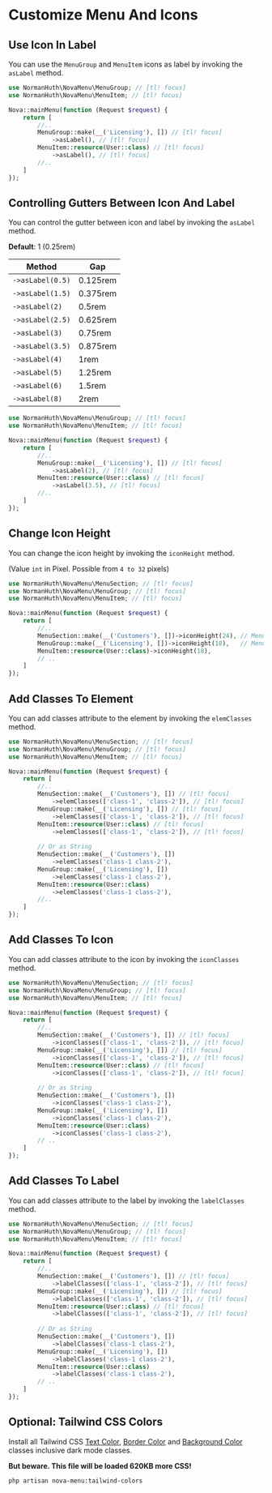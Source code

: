 # Customize Menu And Icons

## Use Icon In Label

You can use the `MenuGroup` and `MenuItem` icons as label by invoking the `asLabel` method.

```php
use NormanHuth\NovaMenu\MenuGroup; // [tl! focus]
use NormanHuth\NovaMenu\MenuItem; // [tl! focus]

Nova::mainMenu(function (Request $request) {
    return [
        //..
        MenuGroup::make(__('Licensing'), []) // [tl! focus]
            ->asLabel(), // [tl! focus]
        MenuItem::resource(User::class) // [tl! focus]
            ->asLabel(), // [tl! focus]
        //..
    ]
});
```

## Controlling Gutters Between Icon And Label

You can control the gutter between icon and label by invoking the `asLabel` method.

**Default**: 1 (0.25rem)

| Method           | Gap      |
|------------------|----------|
| `->asLabel(0.5)` | 0.125rem |
| `->asLabel(1.5)` | 0.375rem |
| `->asLabel(2)`   | 0.5rem   |
| `->asLabel(2.5)` | 0.625rem |
| `->asLabel(3)`   | 0.75rem  |
| `->asLabel(3.5)` | 0.875rem |
| `->asLabel(4)`   | 1rem     |
| `->asLabel(5)`   | 1.25rem  |
| `->asLabel(6)`   | 1.5rem   |
| `->asLabel(8)`   | 2rem     |

```php
use NormanHuth\NovaMenu\MenuGroup; // [tl! focus]
use NormanHuth\NovaMenu\MenuItem; // [tl! focus]

Nova::mainMenu(function (Request $request) {
    return [
        //..
        MenuGroup::make(__('Licensing'), []) // [tl! focus]
            ->asLabel(2), // [tl! focus]
        MenuItem::resource(User::class) // [tl! focus]
            ->asLabel(3.5), // [tl! focus]
        //..
    ]
});
```

## Change Icon Height

You can change the icon height by invoking the `iconHeight` method. 

(Value `int` in Pixel. Possible from `4 to 32` pixels)

```php
use NormanHuth\NovaMenu\MenuSection; // [tl! focus]
use NormanHuth\NovaMenu\MenuGroup; // [tl! focus]
use NormanHuth\NovaMenu\MenuItem; // [tl! focus]

Nova::mainMenu(function (Request $request) {
    return [
        //..
        MenuSection::make(__('Customers'), [])->iconHeight(24), // MenuSection: 24 default [tl! focus]
        MenuGroup::make(__('Licensing'), [])->iconHeight(18),   // MenuGroup: 18 default [tl! focus]
        MenuItem::resource(User::class)->iconHeight(18),                 // MenuItem: 18 default [tl! focus]
        // ..
    ]
});
```

## Add Classes To Element

You can add classes attribute to the element by invoking the `elemClasses` method.

```php
use NormanHuth\NovaMenu\MenuSection; // [tl! focus]
use NormanHuth\NovaMenu\MenuGroup; // [tl! focus]
use NormanHuth\NovaMenu\MenuItem; // [tl! focus]

Nova::mainMenu(function (Request $request) {
    return [
        //..
        MenuSection::make(__('Customers'), []) // [tl! focus]
            ->elemClasses(['class-1', 'class-2']), // [tl! focus]
        MenuGroup::make(__('Licensing'), []) // [tl! focus]
            ->elemClasses(['class-1', 'class-2']), // [tl! focus]
        MenuItem::resource(User::class) // [tl! focus]
            ->elemClasses(['class-1', 'class-2']), // [tl! focus]
        
        // Or as String
        MenuSection::make(__('Customers'), [])
            ->elemClasses('class-1 class-2'),
        MenuGroup::make(__('Licensing'), [])
            ->elemClasses('class-1 class-2'),
        MenuItem::resource(User::class)
            ->elemClasses('class-1 class-2'),
        //..
    ]
});
```

## Add Classes To Icon

You can add classes attribute to the icon by invoking the `iconClasses` method.

```php
use NormanHuth\NovaMenu\MenuSection; // [tl! focus]
use NormanHuth\NovaMenu\MenuGroup; // [tl! focus]
use NormanHuth\NovaMenu\MenuItem; // [tl! focus]

Nova::mainMenu(function (Request $request) {
    return [
        //..
        MenuSection::make(__('Customers'), []) // [tl! focus]
            ->iconClasses(['class-1', 'class-2']), // [tl! focus]
        MenuGroup::make(__('Licensing'), []) // [tl! focus]
            ->iconClasses(['class-1', 'class-2']), // [tl! focus]
        MenuItem::resource(User::class) // [tl! focus]
            ->iconClasses(['class-1', 'class-2']), // [tl! focus]
        
        // Or as String
        MenuSection::make(__('Customers'), [])
            ->iconClasses('class-1 class-2'),
        MenuGroup::make(__('Licensing'), [])
            ->iconClasses('class-1 class-2'),
        MenuItem::resource(User::class)
            ->iconClasses('class-1 class-2'),
        // ..
    ]
});
```

## Add Classes To Label

You can add classes attribute to the label by invoking the `labelClasses` method.

```php
use NormanHuth\NovaMenu\MenuSection; // [tl! focus]
use NormanHuth\NovaMenu\MenuGroup; // [tl! focus]
use NormanHuth\NovaMenu\MenuItem; // [tl! focus]

Nova::mainMenu(function (Request $request) {
    return [
        //..
        MenuSection::make(__('Customers'), []) // [tl! focus]
            ->labelClasses(['class-1', 'class-2']), // [tl! focus]
        MenuGroup::make(__('Licensing'), []) // [tl! focus]
            ->labelClasses(['class-1', 'class-2']), // [tl! focus]
        MenuItem::resource(User::class) // [tl! focus]
            ->labelClasses(['class-1', 'class-2']), // [tl! focus]
        
        // Or as String
        MenuSection::make(__('Customers'), [])
            ->labelClasses('class-1 class-2'),
        MenuGroup::make(__('Licensing'), [])
            ->labelClasses('class-1 class-2'),
        MenuItem::resource(User::class)
            ->labelClasses('class-1 class-2'),
        // ..
    ]
});
```

## Optional: Tailwind CSS Colors

Install all Tailwind CSS [Text Color](https://tailwindcss.com/docs/text-color), [Border Color](https://tailwindcss.com/docs/border-color) and
[Background Color](https://tailwindcss.com/docs/background-color) classes inclusive dark mode classes.

**But beware. This file will be loaded 620KB more CSS!**

```nothing
php artisan nova-menu:tailwind-colors
```
